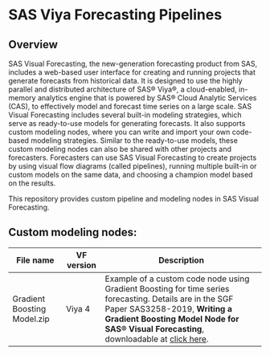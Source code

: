 SAS Viya Forecasting Pipelines
=============================

## Overview
SAS Visual Forecasting, the new-generation forecasting product from SAS, includes a web-based user interface for creating and running projects that generate forecasts from historical data. It is designed to use the highly parallel and distributed architecture of SAS® Viya®, a cloud-enabled, in-memory analytics engine that is powered by SAS® Cloud Analytic Services (CAS), to effectively model and forecast time series on a large scale. SAS Visual Forecasting includes several built-in modeling strategies, which serve as ready-to-use models for generating forecasts. It also supports custom modeling nodes, where you can write and import your own code-based modeling strategies. Similar to the ready-to-use models, these custom modeling nodes can also be shared with other projects and forecasters. Forecasters can use SAS Visual Forecasting to create projects by using visual flow diagrams (called pipelines), running multiple built-in or custom models on the same data, and choosing a champion model based on the results. 

This repository provides custom pipeline and modeling nodes in SAS Visual Forecasting.

## Custom modeling nodes:
| File name  | VF version | Description |
| ------------- | ------------- | ------------- |
| Gradient Boosting Model.zip  | Viya 4  | Example of a custom code node using Gradient Boosting for time series forecasting. Details are in the SGF Paper SAS3258-2019, **Writing a Gradient Boosting Model Node for SAS® Visual Forecasting**, downloadable at [click here](https://www.sas.com/content/dam/SAS/support/en/sas-global-forum-proceedings/2019/3258-2019.pdf).|